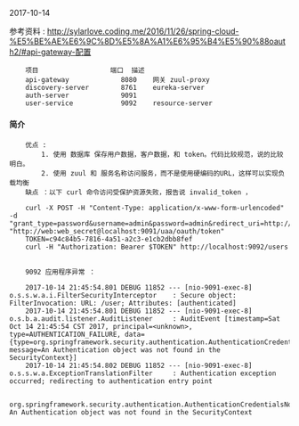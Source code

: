 2017-10-14

参考资料 : http://sylarlove.coding.me/2016/11/26/spring-cloud-%E5%BE%AE%E6%9C%8D%E5%8A%A1%E6%95%B4%E5%90%88oauth2/#api-gateway-配置

        项目                  端口	描述
        api-gateway             8080	网关 zuul-proxy
        discovery-server        8761	eureka-server
        auth-server             9091	
        user-service            9092	resource-server
        
#### 简介        
        优点 : 
            1. 使用 数据库 保存用户数据，客户数据，和 token。代码比较规范，说的比较明白。
            2. 使用 zuul 和 服务名称访问服务，而不是使用硬编码的URL，这样可以实现负载均衡
        缺点 ：以下 curl 命令访问受保护资源失败，报告说 invalid_token ， 

        curl -X POST -H "Content-Type: application/x-www-form-urlencoded" -d "grant_type=password&username=admin&password=admin&redirect_uri=http://localhost:9092/users" "http://web:web_secret@localhost:9091/uaa/oauth/token"
        TOKEN=c94c84b5-7816-4a51-a2c3-e1cb2dbb8fef
        curl -H "Authorization: Bearer $TOKEN" http://localhost:9092/users
        
       
        9092 应用程序异常 ：
        
        2017-10-14 21:45:54.801 DEBUG 11852 --- [nio-9091-exec-8] o.s.s.w.a.i.FilterSecurityInterceptor    : Secure object: FilterInvocation: URL: /user; Attributes: [authenticated]
        2017-10-14 21:45:54.801 DEBUG 11852 --- [nio-9091-exec-8] o.s.b.a.audit.listener.AuditListener     : AuditEvent [timestamp=Sat Oct 14 21:45:54 CST 2017, principal=<unknown>, type=AUTHENTICATION_FAILURE, data={type=org.springframework.security.authentication.AuthenticationCredentialsNotFoundException, message=An Authentication object was not found in the SecurityContext}]
        2017-10-14 21:45:54.802 DEBUG 11852 --- [nio-9091-exec-8] o.s.s.w.a.ExceptionTranslationFilter     : Authentication exception occurred; redirecting to authentication entry point
        
        org.springframework.security.authentication.AuthenticationCredentialsNotFoundException: An Authentication object was not found in the SecurityContext